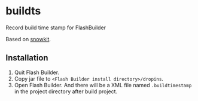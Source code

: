 buildts
=======

Record build time stamp for FlashBuilder

Based on [snowkit](https://code.google.com/p/buildmarker).

Installation
---
1. Quit Flash Builder.
2. Copy jar file to `<Flash Builder install directory>/dropins`.
3. Open Flash Builder. And there will be a XML file named `.buildtimestamp` in the project directory after build project.
